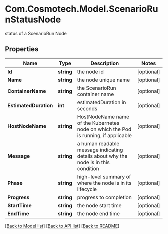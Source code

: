 # Com.Cosmotech.Model.ScenarioRunStatusNode
status of a ScenarioRun Node

## Properties

Name | Type | Description | Notes
------------ | ------------- | ------------- | -------------
**Id** | **string** | the node id | [optional] 
**Name** | **string** | the node unique name | [optional] 
**ContainerName** | **string** | the ScenarioRun container name | [optional] 
**EstimatedDuration** | **int** | estimatedDuration in seconds | [optional] 
**HostNodeName** | **string** | HostNodeName name of the Kubernetes node on which the Pod is running, if applicable | [optional] 
**Message** | **string** | a human readable message indicating details about why the node is in this condition | [optional] 
**Phase** | **string** | high-level summary of where the node is in its lifecycle | [optional] 
**Progress** | **string** | progress to completion | [optional] 
**StartTime** | **string** | the node start time | [optional] 
**EndTime** | **string** | the node end time | [optional] 

[[Back to Model list]](../README.md#documentation-for-models) [[Back to API list]](../README.md#documentation-for-api-endpoints) [[Back to README]](../README.md)

